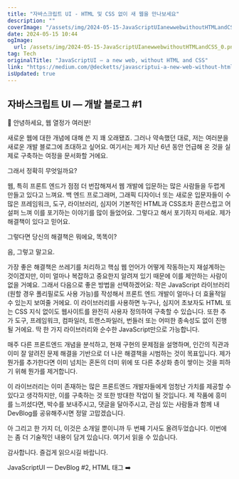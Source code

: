 ```yaml
---
title: "자바스크립트 UI - HTML 및 CSS 없이 새 웹을 만나보세요"
description: ""
coverImage: "/assets/img/2024-05-15-JavaScriptUIanewwebwithoutHTMLandCSS_0.png"
date: 2024-05-15 10:44
ogImage: 
  url: /assets/img/2024-05-15-JavaScriptUIanewwebwithoutHTMLandCSS_0.png
tag: Tech
originalTitle: "JavaScriptUI — a new web, without HTML and CSS"
link: "https://medium.com/@decketts/javascriptui-a-new-web-without-html-and-css-eb8589afb457"
isUpdated: true
---
```





## 자바스크립트 UI — 개발 블로그 #1

👋 안녕하세요, 웹 열정가 여러분!

새로운 웹에 대한 개념에 대해 쓴 지 꽤 오래됐죠. 그러나 약속했던 대로, 저는 여러분을 새로운 개발 블로그에 초대하고 싶어요. 여기서는 제가 지난 6년 동안 언급해 온 것을 실제로 구축하는 여정을 문서화할 거에요.

그래서 정확히 무엇일까요?



웹, 특히 프론트 엔드가 점점 더 번잡해져서 웹 개발에 입문하는 많은 사람들을 두렵게 만들고 있다고 느껴요. 백 엔드 프로그래머, 그래픽 디자이너 또는 새로운 입문자들이 수많은 프레임워크, 도구, 라이브러리, 심지어 기본적인 HTML과 CSS조차 혼란스럽고 어설퍼 느껴 이를 포기하는 이야기를 많이 들었어요. 그렇다고 해서 포기하지 마세요. 제가 해결책이 있다고 믿어요.

그렇다면 당신의 해결책은 뭐에요, 똑똑이?

음, 그렇고 말고요.

가장 좋은 해결책은 쓰레기를 처리하고 핵심 웹 언어가 어떻게 작동하는지 재설계하는 것이겠지만, 이미 얼마나 복잡하고 중요한지 알려져 있기 때문에 이를 제안하는 사람이 없을 거예요. 그래서 다음으로 좋은 방법을 선택하겠어요: 작은 JavaScript 라이브러리(원할 경우 폴리필로도 사용 가능)를 작성해서 프론트 엔드 개발이 얼마나 더 효율적일 수 있는지 보여줄 거에요. 이 라이브러리를 사용하면 누구나, 심지어 초보자도 HTML 또는 CSS 지식 없이도 웹사이트를 완전히 사용자 정의하여 구축할 수 있습니다. 또한 추가 도구, 프레임워크, 컴파일러, 트랜스파일러, 번들러 또는 어떠한 종속성도 없이 진행될 거에요. 딱 한 가지 라이브러리와 순수한 JavaScript만으로 가능합니다.



매주 다른 프론트엔드 개념을 분석하고, 현재 구현의 문제점을 설명하며, 인간의 직관과 이미 잘 알려진 문제 해결을 기반으로 더 나은 해결책을 시범하는 것이 목표입니다. 제가 뭔가를 추가한다면 이미 넘치는 혼돈의 더미 위에 또 다른 추상화 층이 쌓이는 것을 피하기 위해 뭔가를 제거합니다.

이 라이브러리는 이미 존재하는 많은 프론트엔드 개발자들에게 엄청난 가치를 제공할 수 있다고 생각하지만, 이를 구축하는 것 또한 방대한 작업이 될 것입니다. 제 작품에 흥미를 느끼셨다면, 박수를 보내주시고, 댓글을 달아주시고, 관심 있는 사람들과 함께 내 DevBlog를 공유해주시면 정말 고맙겠습니다.

아 그리고 한 가지 더, 이것은 소개일 뿐이니까 두 번째 기사도 올려두었습니다. 이번에는 좀 더 기술적인 내용이 담겨 있습니다. 여기서 읽을 수 있습니다.

감사합니다. 즐겁게 읽으시길 바랍니다.



JavaScriptUI — DevBlog #2, HTML 태그 ➡️